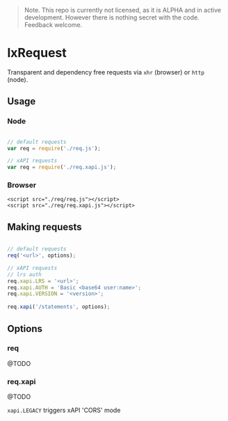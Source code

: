 > Note. This repo is currently not licensed, as it is ALPHA and in active development. However there is nothing secret with the code. Feedback welcome.

# lxRequest

Transparent and dependency free requests via `xhr` (browser) or `http` (node).

## Usage

### Node

```javascript

// default requests
var req = require('./req.js');

// xAPI requests
var req = require('./req.xapi.js');

```

### Browser

```
<script src="./req/req.js"></script>
<script src="./req/req.xapi.js"></script>
```

## Making requests


```javascript

// default requests
req('<url>', options);

// xAPI requests
// lrs auth
req.xapi.LRS = '<url>';
req.xapi.AUTH = 'Basic <base64 user:name>';
req.xapi.VERSION = '<version>';
            
req.xapi('/statements', options);

```

## Options

### req

@TODO

### req.xapi

@TODO

`xapi.LEGACY` triggers  xAPI 'CORS' mode
